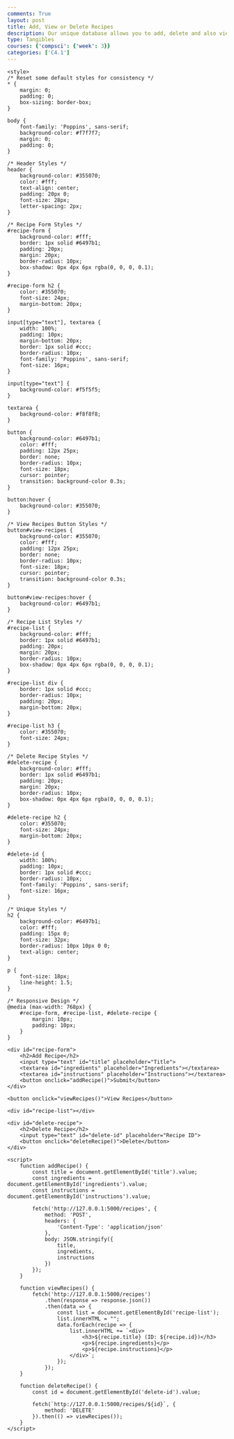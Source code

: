 ```yaml
---
comments: True
layout: post
title: Add, View or Delete Recipes
description: Our unique database allows you to add, delete and also view your own recipes!
type: Tangibles
courses: {'compsci': {'week': 3}}
categories: ['C4.1']
---
```



<html lang="en">
<head>
    <meta charset="UTF-8">
    <meta name="viewport" content="width=device-width, initial-scale=1.0">
    <title>Recipe Manager</title>
    
    <style>
    /* Reset some default styles for consistency */
    * {
        margin: 0;
        padding: 0;
        box-sizing: border-box;
    }

    body {
        font-family: 'Poppins', sans-serif;
        background-color: #f7f7f7;
        margin: 0;
        padding: 0;
    }

    /* Header Styles */
    header {
        background-color: #355070;
        color: #fff;
        text-align: center;
        padding: 20px 0;
        font-size: 28px;
        letter-spacing: 2px;
    }

    /* Recipe Form Styles */
    #recipe-form {
        background-color: #fff;
        border: 1px solid #6497b1;
        padding: 20px;
        margin: 20px;
        border-radius: 10px;
        box-shadow: 0px 4px 6px rgba(0, 0, 0, 0.1);
    }

    #recipe-form h2 {
        color: #355070;
        font-size: 24px;
        margin-bottom: 20px;
    }

    input[type="text"], textarea {
        width: 100%;
        padding: 10px;
        margin-bottom: 20px;
        border: 1px solid #ccc;
        border-radius: 10px;
        font-family: 'Poppins', sans-serif;
        font-size: 16px;
    }

    input[type="text"] {
        background-color: #f5f5f5;
    }

    textarea {
        background-color: #f8f8f8;
    }

    button {
        background-color: #6497b1;
        color: #fff;
        padding: 12px 25px;
        border: none;
        border-radius: 10px;
        font-size: 18px;
        cursor: pointer;
        transition: background-color 0.3s;
    }

    button:hover {
        background-color: #355070;
    }

    /* View Recipes Button Styles */
    button#view-recipes {
        background-color: #355070;
        color: #fff;
        padding: 12px 25px;
        border: none;
        border-radius: 10px;
        font-size: 18px;
        cursor: pointer;
        transition: background-color 0.3s;
    }

    button#view-recipes:hover {
        background-color: #6497b1;
    }

    /* Recipe List Styles */
    #recipe-list {
        background-color: #fff;
        border: 1px solid #6497b1;
        padding: 20px;
        margin: 20px;
        border-radius: 10px;
        box-shadow: 0px 4px 6px rgba(0, 0, 0, 0.1);
    }

    #recipe-list div {
        border: 1px solid #ccc;
        border-radius: 10px;
        padding: 20px;
        margin-bottom: 20px;
    }

    #recipe-list h3 {
        color: #355070;
        font-size: 24px;
    }

    /* Delete Recipe Styles */
    #delete-recipe {
        background-color: #fff;
        border: 1px solid #6497b1;
        padding: 20px;
        margin: 20px;
        border-radius: 10px;
        box-shadow: 0px 4px 6px rgba(0, 0, 0, 0.1);
    }

    #delete-recipe h2 {
        color: #355070;
        font-size: 24px;
        margin-bottom: 20px;
    }

    #delete-id {
        width: 100%;
        padding: 10px;
        border: 1px solid #ccc;
        border-radius: 10px;
        font-family: 'Poppins', sans-serif;
        font-size: 16px;
    }

    /* Unique Styles */
    h2 {
        background-color: #6497b1;
        color: #fff;
        padding: 15px 0;
        font-size: 32px;
        border-radius: 10px 10px 0 0;
        text-align: center;
    }

    p {
        font-size: 18px;
        line-height: 1.5;
    }

    /* Responsive Design */
    @media (max-width: 768px) {
        #recipe-form, #recipe-list, #delete-recipe {
            margin: 10px;
            padding: 10px;
        }
    }
</style>

</head>
<body>

    <div id="recipe-form">
        <h2>Add Recipe</h2>
        <input type="text" id="title" placeholder="Title">
        <textarea id="ingredients" placeholder="Ingredients"></textarea>
        <textarea id="instructions" placeholder="Instructions"></textarea>
        <button onclick="addRecipe()">Submit</button>
    </div>

    <button onclick="viewRecipes()">View Recipes</button>

    <div id="recipe-list"></div>

    <div id="delete-recipe">
        <h2>Delete Recipe</h2>
        <input type="text" id="delete-id" placeholder="Recipe ID">
        <button onclick="deleteRecipe()">Delete</button>
    </div>

    <script>
        function addRecipe() {
            const title = document.getElementById('title').value;
            const ingredients = document.getElementById('ingredients').value;
            const instructions = document.getElementById('instructions').value;

            fetch('http://127.0.0.1:5000/recipes', {
                method: 'POST',
                headers: {
                    'Content-Type': 'application/json'
                },
                body: JSON.stringify({
                    title,
                    ingredients,
                    instructions
                })
            });
        }

        function viewRecipes() {
            fetch('http://127.0.0.1:5000/recipes')
                .then(response => response.json())
                .then(data => {
                    const list = document.getElementById('recipe-list');
                    list.innerHTML = "";
                    data.forEach(recipe => {
                        list.innerHTML += `<div>
                            <h3>${recipe.title} (ID: ${recipe.id})</h3>
                            <p>${recipe.ingredients}</p>
                            <p>${recipe.instructions}</p>
                        </div>`;
                    });
                });
        }

        function deleteRecipe() {
            const id = document.getElementById('delete-id').value;

            fetch(`http://127.0.0.1:5000/recipes/${id}`, {
                method: 'DELETE'
            }).then(() => viewRecipes());
        }
    </script>

</body>
</html>
